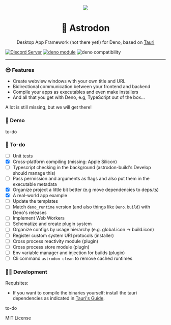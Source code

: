 <p align="center">
	<img align="center" src="https://avatars.githubusercontent.com/u/97196209?s=200&v=4"  />
	<br>
    <h1 align="center">🦕 Astrodon  </h1>
    <p align="center">Desktop App Framework (not there yet!) for Deno, based on <a href="https://tauri.studio/">Tauri</a></p>
</p>

[![Discord Server](https://discordapp.com/api/guilds/928673465882513430/widget.png)](https://discord.gg/adYYqHHDBA)
[![deno module](https://shield.deno.dev/x/astrodon)](https://deno.land/x/astrodon)
![deno compatibility](https://shield.deno.dev/deno/^1.20.2)

---

### 😎 Features

- Create webview windows with your own title and URL
- Bidirectional communication between your frontend and backend
- Compile your apps as executables and even make installers
- And all that you get with Deno, e.g, TypeScript out of the box...

A lot is still missing, but we will get there!

### 🎁 Demo

to-do

### 📜 To-do

- [ ] Unit tests
- [x] Cross-platform compiling (missing: Apple Silicon)
- [ ] Typescript checking in the background (astrodon-build's Develop should
      manage this)
- [ ] Pass permission and arguments as flags and also put them in the executable
      metadata
- [x] Organize project a little bit better (e.g move dependencies to deps.ts)
- [x] A real-world app example
- [ ] Update the templates
- [ ] Match `deno_runtime` version (and also things like `Deno.build`) with
      Deno's releases
- [ ] Implement Web Workers
- [ ] Schematize and create plugin system
- [ ] Organize configs by usage hierarchy (e.g. global.icon -> build.icon)
- [ ] Register custom system URI protocols (installer)
- [ ] Cross process reactivity module (plugin)
- [ ] Cross process store module (plugin)
- [ ] Env variable manager and injection for builds (plugin)
- [ ] Cli command `astrodon clean` to remove cached runtimes

### 👩‍💻 Development

Requisites:

- If you want to compile the binaries yourself: install the tauri dependencies
  as indicated in
  [Tauri's Guide](https://tauri.studio/en/docs/getting-started/intro).

to-do

MIT License
